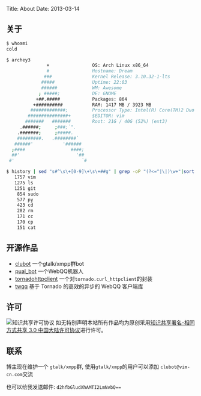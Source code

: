 Title: About
Date: 2013-03-14

## 关于
```bash
$ whoami
cold

$ archey3
               +                OS: Arch Linux x86_64
               #                Hostname: Dream
              ###               Kernel Release: 3.10.32-1-lts
             #####              Uptime: 22:03
             ######             WM: Awesome
            ; #####;            DE: GNOME
           +##.#####            Packages: 864
          +##########           RAM: 1417 MB / 3923 MB
         #############;         Processor Type: Intel(R) Core(TM)2 Duo CPU     E7500  @ 2.93GHz
        ###############+        $EDITOR: vim
       #######   #######        Root: 21G / 40G (52%) (ext3)
     .######;     ;###;`".      
    .#######;     ;#####.       
    #########.   .########`     
   ######'           '######    
  ;####                 ####;   
  ##'                     '##   
 #'                         `#  

$ history | sed "s#^\s\+[0-9]\+\s\+##g" | grep -oP "(?<=^|\|)\w+"|sort |uniq -c| sort -k1,1nr -k2
   1757 vim
   1275 ls
   1251 git
    854 sudo
    577 py
    423 cd
    282 rm
    171 cc
    170 cp
    151 cat
```

## 开源作品
* [clubot](https://github.com/coldnight/clubot) 一个gtalk/xmpp群bot
* [pual_bot](https://github.com/coldnight/pual_bot) 一个WebQQ机器人
* [tornadohttpclient](https://github.com/coldnight/tornadohttpclient) 一个对`tornado.curl_httpclient`的封装
* [twqq](https://github.com/coldnight/twqq) 基于 Tornado 的高效的异步的 WebQQ 客户端库

## 许可
![知识共享许可协议](http://i.creativecommons.org/l/by-sa/3.0/cn/88x31.png)
如无特别声明本站所有作品均为原创采用[知识共享署名-相同方式共享 3.0 中国大陆许可协议](http://creativecommons.org/licenses/by-sa/3.0/cn/)进行许可。

## 联系
博主现在维护一个 `gtalk/xmpp`群, 使用`gtalk/xmpp`的用户可以添加 `clubot@vim-cn.com`交流

也可以给我发送邮件: `d2hfbGludXhAMTI2LmNvbQ==`
